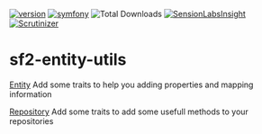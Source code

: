 [![version](https://img.shields.io/badge/version-1.1.0-green.svg)](https://github.com/steevanb/sf2-entity-utils/tree/1.1.0)
[![symfony](https://img.shields.io/badge/symfony-%3E%3D%202.3-blue.svg)](https://symfony.com/)
![Total Downloads](https://poser.pugx.org/steevanb/sf2-entity-utils/downloads)
[![SensionLabsInsight](https://img.shields.io/badge/SensionLabsInsight-platinum-brightgreen.svg)](https://insight.sensiolabs.com/projects/0098ee02-6361-438d-a219-120ade5040ac/analyses/10)
[![Scrutinizer](https://scrutinizer-ci.com/g/steevanb/sf2-entity-utils/badges/quality-score.png?b=master)](https://scrutinizer-ci.com/g/steevanb/sf2-entity-utils/)

# sf2-entity-utils

[Entity](Documentation/entity.md) Add some traits to help you adding properties and mapping information

[Repository](Documentation/repository.md) Add some traits to add some usefull methods to your repositories
